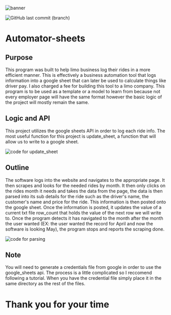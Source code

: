 ![banner](https://private-user-images.githubusercontent.com/172160258/347294710-20963976-6820-4a8d-8d29-fad3e4b5af73.png?jwt=eyJhbGciOiJIUzI1NiIsInR5cCI6IkpXVCJ9.eyJpc3MiOiJnaXRodWIuY29tIiwiYXVkIjoicmF3LmdpdGh1YnVzZXJjb250ZW50LmNvbSIsImtleSI6ImtleTUiLCJleHAiOjE3MjA1OTU0NzksIm5iZiI6MTcyMDU5NTE3OSwicGF0aCI6Ii8xNzIxNjAyNTgvMzQ3Mjk0NzEwLTIwOTYzOTc2LTY4MjAtNGE4ZC04ZDI5LWZhZDNlNGI1YWY3My5wbmc_WC1BbXotQWxnb3JpdGhtPUFXUzQtSE1BQy1TSEEyNTYmWC1BbXotQ3JlZGVudGlhbD1BS0lBVkNPRFlMU0E1M1BRSzRaQSUyRjIwMjQwNzEwJTJGdXMtZWFzdC0xJTJGczMlMkZhd3M0X3JlcXVlc3QmWC1BbXotRGF0ZT0yMDI0MDcxMFQwNzA2MTlaJlgtQW16LUV4cGlyZXM9MzAwJlgtQW16LVNpZ25hdHVyZT0yOGZiYWVkZjZhNWZjZTQzZDM1NDE4ZWFlMjNhM2ZlMzExNzU4OTA5Njc4ODJjMjk4NzgxMjJiN2Y5MTJkM2U0JlgtQW16LVNpZ25lZEhlYWRlcnM9aG9zdCZhY3Rvcl9pZD0wJmtleV9pZD0wJnJlcG9faWQ9MCJ9.3y0-CpuT7-2GY8cDrarQIITKU4Q9Fh88RtqPqAQDjUg)

![GitHub last commit (branch)](https://img.shields.io/github/last-commit/ksingh66/Automator-sheets/main)

# Automator-sheets
## Purpose
This program was built to help limo business log their rides in a more efficient manner. This is effectively a business automation tool that logs information into a google sheet that can later be used to calculate things like driver pay.
I also charged a fee for building this tool to a limo company.
This program is to be used as a template or a model to learn from because not every employer page will have the same format however the basic logic of the project will mostly remain the same.
## Logic and API
This project utilizes the google sheets API in order to log each ride info. The most useful function for this project is update_sheet, a function that will allow us to write to a google sheet. 

![code for update_sheet](https://private-user-images.githubusercontent.com/172160258/347284988-fb251cbc-654a-450b-b38d-eca221d48d63.png?jwt=eyJhbGciOiJIUzI1NiIsInR5cCI6IkpXVCJ9.eyJpc3MiOiJnaXRodWIuY29tIiwiYXVkIjoicmF3LmdpdGh1YnVzZXJjb250ZW50LmNvbSIsImtleSI6ImtleTUiLCJleHAiOjE3MjA1OTUyODksIm5iZiI6MTcyMDU5NDk4OSwicGF0aCI6Ii8xNzIxNjAyNTgvMzQ3Mjg0OTg4LWZiMjUxY2JjLTY1NGEtNDUwYi1iMzhkLWVjYTIyMWQ0OGQ2My5wbmc_WC1BbXotQWxnb3JpdGhtPUFXUzQtSE1BQy1TSEEyNTYmWC1BbXotQ3JlZGVudGlhbD1BS0lBVkNPRFlMU0E1M1BRSzRaQSUyRjIwMjQwNzEwJTJGdXMtZWFzdC0xJTJGczMlMkZhd3M0X3JlcXVlc3QmWC1BbXotRGF0ZT0yMDI0MDcxMFQwNzAzMDlaJlgtQW16LUV4cGlyZXM9MzAwJlgtQW16LVNpZ25hdHVyZT00MjFmNTc5M2IxYjRiMTI4NjhlNTQzZGJhODU5YWFlMTAyMjU1NjQ5OTA0MTJlODgzYWQxNzA0YjY0MTVhMWJkJlgtQW16LVNpZ25lZEhlYWRlcnM9aG9zdCZhY3Rvcl9pZD0wJmtleV9pZD0wJnJlcG9faWQ9MCJ9.FXUIjB7w5AMdib9fFI5AVl3vJcxoPjz66Cj-sj6Zje4)

## Outline 
The software logs into the website and navigates to the appropriate page. It then scrapes and looks for the needed rides by month. It then only clicks on the rides month it needs and takes the data from the page, the data is then parsed into its sub details for the ride such as the driver's name, the customer's name and price for the ride. This information is then posted onto the google sheet. Once the information is posted, it updates the value of a current txt file row_count that holds the value of the next row we will write to. Once the program detects it has navigated to the month after the month the user wanted (EX: the user wanted the record for April and now the software is looking May), the program stops and reports the scraping done. 

![code for parsing](https://private-user-images.githubusercontent.com/172160258/347293192-f7d82bd0-ca17-4afe-abb6-b97119068cef.png?jwt=eyJhbGciOiJIUzI1NiIsInR5cCI6IkpXVCJ9.eyJpc3MiOiJnaXRodWIuY29tIiwiYXVkIjoicmF3LmdpdGh1YnVzZXJjb250ZW50LmNvbSIsImtleSI6ImtleTUiLCJleHAiOjE3MjA1OTUyNzEsIm5iZiI6MTcyMDU5NDk3MSwicGF0aCI6Ii8xNzIxNjAyNTgvMzQ3MjkzMTkyLWY3ZDgyYmQwLWNhMTctNGFmZS1hYmI2LWI5NzExOTA2OGNlZi5wbmc_WC1BbXotQWxnb3JpdGhtPUFXUzQtSE1BQy1TSEEyNTYmWC1BbXotQ3JlZGVudGlhbD1BS0lBVkNPRFlMU0E1M1BRSzRaQSUyRjIwMjQwNzEwJTJGdXMtZWFzdC0xJTJGczMlMkZhd3M0X3JlcXVlc3QmWC1BbXotRGF0ZT0yMDI0MDcxMFQwNzAyNTFaJlgtQW16LUV4cGlyZXM9MzAwJlgtQW16LVNpZ25hdHVyZT1lZDY3OWI3NDFkYzE4Y2U0MjU2NzI1MGQxNGRkYTQ3YzQ0YTdlNTYzODQ1ZmM1ZDZjNWU4ZjhlMmU4ZmNlMjFmJlgtQW16LVNpZ25lZEhlYWRlcnM9aG9zdCZhY3Rvcl9pZD0wJmtleV9pZD0wJnJlcG9faWQ9MCJ9.EVnBHKG_wqbt1-i2XR90VI6AYv7dMm8QmfDcseX2bdI)

## Note
You will need to generate a credentials file from google in order to use the google_sheets api. The process is a little complicated so I reccomend following a tutorial. When you have the credential file simply place it in the same directory as the rest of the files.
# Thank you for your time 
